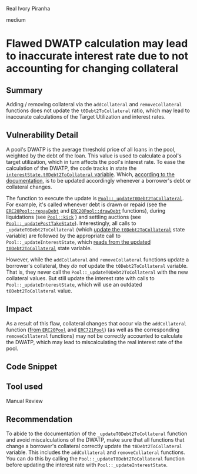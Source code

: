 Real Ivory Piranha

medium

# Flawed DWATP calculation may lead to inaccurate interest rate due to not accounting for changing collateral
## Summary

Adding / removing collateral via the `addCollateral` and `removeCollateral` functions does not update the `t0Debt2ToCollateral` ratio, which may lead to inaccurate calculations of the Target Utilization and interest rates.

## Vulnerability Detail

A pool's DWATP is the average threshold price of all loans in the pool, weighted by the debt of the loan. This value is used to calculate a pool's target utilization, which in turn affects the pool's interest rate. To ease the calculation of the DWATP, the code tracks in state the [`interestState.t0Debt2ToCollateral` variable](https://github.com/code-423n4/2023-05-ajna/blob/276942bc2f97488d07b887c8edceaaab7a5c3964/ajna-core/src/base/Pool.sol#L102). Which, [according to the documentation](https://github.com/code-423n4/2023-05-ajna/blob/276942bc2f97488d07b887c8edceaaab7a5c3964/ajna-core/src/base/Pool.sol#L641), is to be updated accordingly whenever a borrower's debt or collateral changes.

The function to execute the update is [`Pool::_updateT0Debt2ToCollateral`](https://github.com/code-423n4/2023-05-ajna/blob/276942bc2f97488d07b887c8edceaaab7a5c3964/ajna-core/src/base/Pool.sol#L649). For example, it's called whenever debt is drawn or repaid (see the [`ERC20Pool::repayDebt`](https://github.com/code-423n4/2023-05-ajna/blob/276942bc2f97488d07b887c8edceaaab7a5c3964/ajna-core/src/ERC20Pool.sol#L240) and [`ERC20Pool::drawDebt`](https://github.com/code-423n4/2023-05-ajna/blob/276942bc2f97488d07b887c8edceaaab7a5c3964/ajna-core/src/ERC20Pool.sol#L164) functions), during liquidations (see [`Pool::kick`](https://github.com/code-423n4/2023-05-ajna/blob/276942bc2f97488d07b887c8edceaaab7a5c3964/ajna-core/src/base/Pool.sol#L304) ) and settling auctions (see [`Pool::_updatePostTakeState`](https://github.com/code-423n4/2023-05-ajna/blob/276942bc2f97488d07b887c8edceaaab7a5c3964/ajna-core/src/base/Pool.sol#L600)). Interestingly, all calls to `_updateT0Debt2ToCollateral` (which [update the `t0Debt2ToCollateral`](https://github.com/code-423n4/2023-05-ajna/blob/276942bc2f97488d07b887c8edceaaab7a5c3964/ajna-core/src/base/Pool.sol#L663) state variable) are followed by the appropriate call to `Pool::_updateInterestState`, which [reads from the updated `t0Debt2ToCollateral`](https://github.com/code-423n4/2023-05-ajna/blob/276942bc2f97488d07b887c8edceaaab7a5c3964/ajna-core/src/libraries/external/PoolCommons.sol#L97) state variable.

However, while the `addCollateral` and `removeCollateral` functions update a borrower's collateral, they _do not_ update the `t0Debt2ToCollateral`  variable. That is, they never call the `Pool::_updateT0Debt2ToCollateral` with the new collateral values. But still update the interest rate with calls to `Pool::_updateInterestState`, which will use an outdated `t0Debt2ToCollateral` value.

## Impact

As a result of this flaw, collateral changes that occur via the `addCollateral` function ([from `ERC20Pool`](https://github.com/code-423n4/2023-05-ajna/blob/276942bc2f97488d07b887c8edceaaab7a5c3964/ajna-core/src/ERC20Pool.sol#L281) and [`ERC721Pool`](https://github.com/code-423n4/2023-05-ajna/blob/276942bc2f97488d07b887c8edceaaab7a5c3964/ajna-core/src/ERC721Pool.sol#L288))  (as well as the corresponding `removeCollateral` functions) may not be correctly accounted to calculate the DWATP, which may lead to miscalculating the real interest rate of the pool.

## Code Snippet

## Tool used

Manual Review

## Recommendation

To abide to the documentation of the `_updateT0Debt2ToCollateral` function and avoid miscalculations of the DWATP, make sure that all functions that change a borrower's collateral correctly update the `t0Debt2ToCollateral` variable. This includes the `addCollateral` and `removeCollateral` functions. You can do this by calling the `Pool::_updateT0Debt2ToCollateral` function before updating the interest rate with `Pool::_updateInterestState`.
